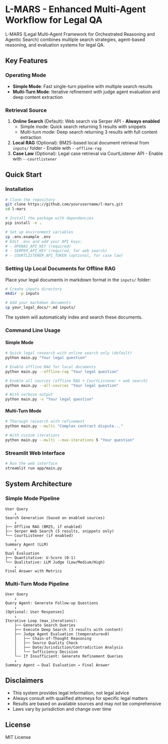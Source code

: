 # L-MARS - Enhanced Multi-Agent Workflow for Legal QA

L-MARS (Legal Multi-Agent Framework for Orchestrated Reasoning and Agentic Search) combines multiple search strategies, agent-based reasoning, and evaluation systems for legal QA.

## Key Features

### Operating Mode
- **Simple Mode**: Fast single-turn pipeline with multiple search results
- **Multi-Turn Mode**: Iterative refinement with judge agent evaluation and deep content extraction

### Retrieval Source
1. **Online Search** (Default): Web search via Serper API - **Always enabled**
   - Simple mode: Quick search returning 5 results with snippets
   - Multi-turn mode: Deep search returning 3 results with full content extraction
2. **Local RAG** (Optional): BM25-based local document retrieval from `inputs/` folder - Enable with `--offline-rag`
3. **Case Law** (Optional): Legal case retrieval via CourtListener API - Enable with `--courtlistener`

## Quick Start

### Installation

```bash
# Clone the repository
git clone https://github.com/yourusername/l-mars.git
cd l-mars

# Install the package with dependencies
pip install -e .

# Set up environment variables
cp .env.example .env
# Edit .env and add your API keys:
# - OPENAI_API_KEY (required)
# - SERPER_API_KEY (required, for web search)
# - COURTLISTENER_API_TOKEN (optional, for case law)
```

### Setting Up Local Documents for Offline RAG

Place your legal documents in markdown format in the `inputs/` folder:

```bash
# Create inputs directory
mkdir -p inputs

# Add your markdown documents
cp your_legal_docs/*.md inputs/
```

The system will automatically index and search these documents.

### Command Line Usage

#### Simple Mode
```bash
# Quick legal research with online search only (default)
python main.py "Your legal question"

# Enable offline RAG for local documents
python main.py --offline-rag "Your legal question"

# Enable all sources (offline RAG + CourtListener + web search)
python main.py --all-sources "Your legal question"

# With verbose output
python main.py -v "Your legal question"
```

#### Multi-Turn Mode
```bash
# Thorough research with refinement
python main.py --multi "Complex contract dispute..."

# With custom iterations
python main.py --multi --max-iterations 5 "Your question"
```

### Streamlit Web Interface

```bash
# Run the web interface
streamlit run app/main.py
```

## System Architecture

### Simple Mode Pipeline
```
User Query
    ↓
Search Generation (based on enabled sources)
    ↓
├── Offline RAG (BM25, if enabled)
├── Serper Web Search (5 results, snippets only)
└── CourtListener (if enabled)
    ↓
Summary Agent (LLM)
    ↓
Dual Evaluation
├── Quantitative: U-Score (0-1)
└── Qualitative: LLM Judge (Low/Medium/High)
    ↓
Final Answer with Metrics
```

### Multi-Turn Mode Pipeline
```
User Query
    ↓
Query Agent: Generate Follow-up Questions
    ↓
[Optional: User Responses]
    ↓
Iterative Loop (max_iterations):
    ├── Generate Search Queries
    ├── Execute Deep Search (3 results with content)
    ├── Judge Agent Evaluation (temperature=0)
    │   ├── Chain-of-Thought Reasoning
    │   ├── Source Quality Check
    │   ├── Date/Jurisdiction/Contradiction Analysis
    │   └── Sufficiency Decision
    └── If Insufficient: Generate Refinement Queries
    ↓
Summary Agent → Dual Evaluation → Final Answer
```

## Disclaimers

- This system provides legal information, not legal advice
- Always consult with qualified attorneys for specific legal matters
- Results are based on available sources and may not be comprehensive
- Laws vary by jurisdiction and change over time

## License

MIT License
